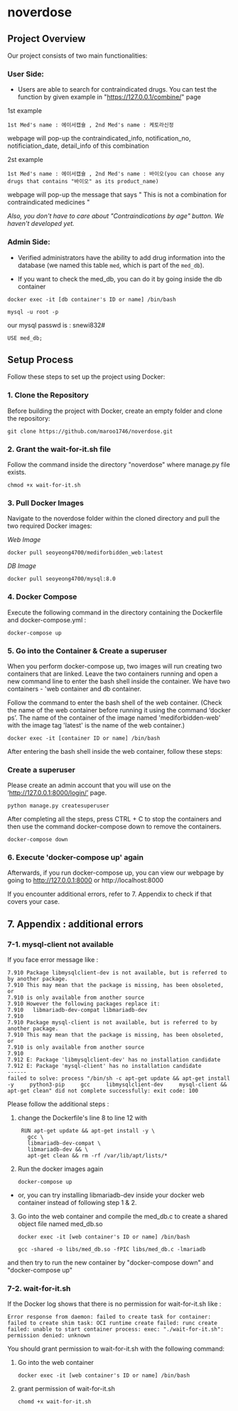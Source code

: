# noverdose

## Project Overview

Our project consists of two main functionalities:

### User Side:
- Users are able to search for contraindicated drugs. You can test the function by given example in "https://127.0.0.1/combine/" page

1st example
```
1st Med's name : 에이서캡슐 , 2nd Med's name : 케토라신정 
```
webpage will pop-up the contraindicated_info, notification_no, notificiation_date, detail_info of this combination

2st example
```
1st Med's name : 에이서캡슐 , 2nd Med's name : 바이오(you can choose any drugs that contains "바이오" as its product_name)
```
webpage will pop-up the message that says " This is not a combination for contraindicated medicines " 

*Also, you don't have to care about "Contraindications by age" button. We haven't developed yet.*

### Admin Side:
- Verified administrators have the ability to add drug information into the database (we named this table `med`, which is part of the `med_db`).

- If you want to check the med_db, you can do it by going inside the db container
```
docker exec -it [db container's ID or name] /bin/bash
```

```
mysql -u root -p
```

our mysql passwd is : snewi832#

```
USE med_db;
```

## Setup Process

Follow these steps to set up the project using Docker:


### 1. Clone the Repository
Before building the project with Docker, create an empty folder and clone the repository:

```
git clone https://github.com/maroo1746/noverdose.git
```

### 2. Grant the wait-for-it.sh file
Follow the command inside the directory "noverdose" where manage.py file exists.
```
chmod +x wait-for-it.sh
```

### 3. Pull Docker Images
Navigate to the noverdose folder within the cloned directory and pull the two required Docker images:

*Web Image*
```
docker pull seoyeong4700/mediforbidden_web:latest
```
*DB Image*
```
docker pull seoyeong4700/mysql:8.0
```

### 4. Docker Compose
Execute the following command in the directory containing the Dockerfile and docker-compose.yml :
```
docker-compose up
```

### 5. Go into the Container & Create a superuser
When you perform docker-compose up, two images will run creating two containers that are linked. Leave the two containers running and open a new command line to enter the bash shell inside the container. We have two containers - 'web container and db container. 

Follow the command to enter the bash shell of the web container. (Check the name of the web container before running it using the command ‘docker ps’. The name of the container of the image named 'mediforbidden-web' with the image tag 'latest' is the name of the web container.)

```
docker exec -it [container ID or name] /bin/bash
```
After entering the bash shell inside the web container, follow these steps:

### Create a superuser
Please create an admin account that you will use on the ‘http://127.0.0.1:8000/login/’ page.
```
python manage.py createsuperuser
```

After completing all the steps, press CTRL + C to stop the containers and then use the command docker-compose down to remove the containers.
```
docker-compose down
```

### 6. Execute 'docker-compose up' again
Afterwards, if you run docker-compose up, you can view our webpage by going to http://127.0.0.1:8000 or http://localhost:8000

If you encounter additional errors, refer to 7. Appendix to check if that covers your case.


## 7. Appendix : additional errors


### 7-1. mysql-client not available
If you face error message like :
`````
7.910 Package libmysqlclient-dev is not available, but is referred to by another package.
7.910 This may mean that the package is missing, has been obsoleted, or
7.910 is only available from another source
7.910 However the following packages replace it:
7.910   libmariadb-dev-compat libmariadb-dev
7.910
7.910 Package mysql-client is not available, but is referred to by another package.
7.910 This may mean that the package is missing, has been obsoleted, or
7.910 is only available from another source
7.910
7.912 E: Package 'libmysqlclient-dev' has no installation candidate
7.912 E: Package 'mysql-client' has no installation candidate
------
failed to solve: process "/bin/sh -c apt-get update && apt-get install -y     python3-pip     gcc     libmysqlclient-dev     mysql-client && apt-get clean" did not complete successfully: exit code: 100
`````

Please follow the additional steps : 
1. change the Dockerfile's line 8 to line 12 with
   `````
    RUN apt-get update && apt-get install -y \
      gcc \
      libmariadb-dev-compat \
      libmariadb-dev && \
      apt-get clean && rm -rf /var/lib/apt/lists/*
   `````

2. Run the docker images again
   ```
   docker-compose up
   ```

- or, you can try installing libmariadb-dev inside your docker web container instead of following step 1 & 2.
  
3. Go into the web container and compile the med_db.c to create a shared object file named med_db.so
   ```
   docker exec -it [web container's ID or name] /bin/bash
   ```

   ```
   gcc -shared -o libs/med_db.so -fPIC libs/med_db.c -lmariadb
   ```
and then try to run the new container by "docker-compose down" and "docker-compose up"

### 7-2. wait-for-it.sh
If the Docker log shows that there is no permission for wait-for-it.sh like :

```
Error response from daemon: failed to create task for container: failed to create shim task: OCI runtime create failed: runc create failed: unable to start container process: exec: "./wait-for-it.sh": permission denied: unknown
```

You should grant permission to wait-for-it.sh with the following command:

1. Go into the web container
   ```
   docker exec -it [web container's ID or name] /bin/bash
   ```
2. grant permission of wait-for-it.sh
   ```
   chomd +x wait-for-it.sh
   ```






   
